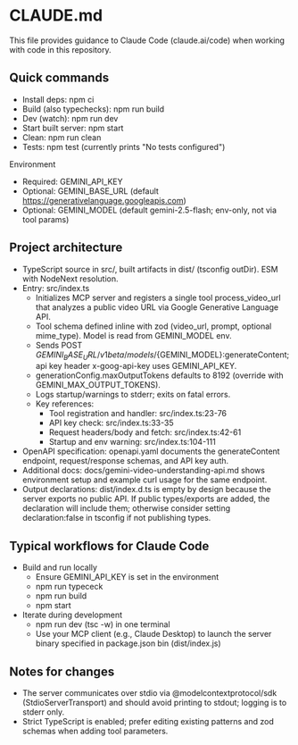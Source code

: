 # CLAUDE.md

This file provides guidance to Claude Code (claude.ai/code) when working with code in this repository.

## Quick commands
- Install deps: npm ci
- Build (also typechecks): npm run build
- Dev (watch): npm run dev
- Start built server: npm start
- Clean: npm run clean
- Tests: npm test (currently prints "No tests configured")

Environment
- Required: GEMINI_API_KEY
- Optional: GEMINI_BASE_URL (default https://generativelanguage.googleapis.com)
- Optional: GEMINI_MODEL (default gemini-2.5-flash; env-only, not via tool params)

## Project architecture
- TypeScript source in src/, built artifacts in dist/ (tsconfig outDir). ESM with NodeNext resolution.
- Entry: src/index.ts
  - Initializes MCP server and registers a single tool process_video_url that analyzes a public video URL via Google Generative Language API.
  - Tool schema defined inline with zod (video_url, prompt, optional mime_type). Model is read from GEMINI_MODEL env.
  - Sends POST ${GEMINI_BASE_URL}/v1beta/models/${GEMINI_MODEL}:generateContent; api key header x-goog-api-key uses GEMINI_API_KEY.
  - generationConfig.maxOutputTokens defaults to 8192 (override with GEMINI_MAX_OUTPUT_TOKENS).
  - Logs startup/warnings to stderr; exits on fatal errors.
  - Key references:
    - Tool registration and handler: src/index.ts:23-76
    - API key check: src/index.ts:33-35
    - Request headers/body and fetch: src/index.ts:42-61
    - Startup and env warning: src/index.ts:104-111
- OpenAPI specification: openapi.yaml documents the generateContent endpoint, request/response schemas, and API key auth.
- Additional docs: docs/gemini-video-understanding-api.md shows environment setup and example curl usage for the same endpoint.
- Output declarations: dist/index.d.ts is empty by design because the server exports no public API. If public types/exports are added, the declaration will include them; otherwise consider setting declaration:false in tsconfig if not publishing types.

## Typical workflows for Claude Code
- Build and run locally
  - Ensure GEMINI_API_KEY is set in the environment
  - npm run typececk
  - npm run build
  - npm start
- Iterate during development
  - npm run dev (tsc -w) in one terminal
  - Use your MCP client (e.g., Claude Desktop) to launch the server binary specified in package.json bin (dist/index.js)

## Notes for changes
- The server communicates over stdio via @modelcontextprotocol/sdk (StdioServerTransport) and should avoid printing to stdout; logging is to stderr only.
- Strict TypeScript is enabled; prefer editing existing patterns and zod schemas when adding tool parameters.
